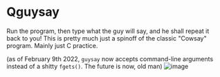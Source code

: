 # Qguysay
Run the program, then type what the guy will say, and he shall repeat it back to you!
This is pretty much just a spinoff of the classic "Cowsay" program. Mainly just C practice.

(as of February 9th 2022, `guysay` now accepts command-line arguments instead of a shitty `fgets()`. The future is now, old man)
![image](https://user-images.githubusercontent.com/87496773/153331684-3729da0e-99cf-4553-8e82-4564077487e7.png)

